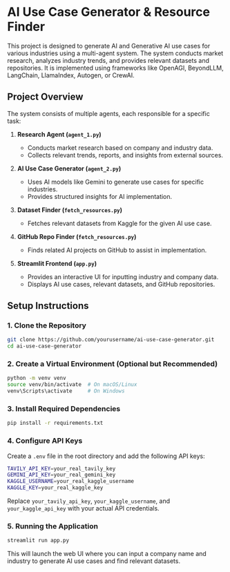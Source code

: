 # AI Use Case Generator & Resource Finder

This project is designed to generate AI and Generative AI use cases for various industries using a multi-agent system. The system conducts market research, analyzes industry trends, and provides relevant datasets and repositories. It is implemented using frameworks like OpenAGI, BeyondLLM, LangChain, LlamaIndex, Autogen, or CrewAI.

## Project Overview

The system consists of multiple agents, each responsible for a specific task:

1. **Research Agent (`agent_1.py`)**
   - Conducts market research based on company and industry data.
   - Collects relevant trends, reports, and insights from external sources.

2. **AI Use Case Generator (`agent_2.py`)**
   - Uses AI models like Gemini to generate use cases for specific industries.
   - Provides structured insights for AI implementation.

3. **Dataset Finder (`fetch_resources.py`)**
   - Fetches relevant datasets from Kaggle for the given AI use case.

4. **GitHub Repo Finder (`fetch_resources.py`)**
   - Finds related AI projects on GitHub to assist in implementation.

5. **Streamlit Frontend (`app.py`)**
   - Provides an interactive UI for inputting industry and company data.
   - Displays AI use cases, relevant datasets, and GitHub repositories.

## Setup Instructions

### 1. Clone the Repository

```bash
git clone https://github.com/yourusername/ai-use-case-generator.git
cd ai-use-case-generator
```

### 2. Create a Virtual Environment (Optional but Recommended)

```bash
python -m venv venv
source venv/bin/activate  # On macOS/Linux
venv\Scripts\activate     # On Windows
```

### 3. Install Required Dependencies

```bash
pip install -r requirements.txt
```

### 4. Configure API Keys

Create a `.env` file in the root directory and add the following API keys:

```bash
TAVILY_API_KEY=your_real_tavily_key
GEMINI_API_KEY=your_real_gemini_key
KAGGLE_USERNAME=your_real_kaggle_username
KAGGLE_KEY=your_real_kaggle_key


```

Replace `your_tavily_api_key`, `your_kaggle_username`, and `your_kaggle_api_key` with your actual API credentials.

### 5. Running the Application

```bash
streamlit run app.py
```

This will launch the web UI where you can input a company name and industry to generate AI use cases and find relevant datasets.
